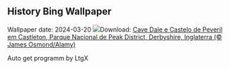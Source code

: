 ## History Bing Wallpaper
Wallpaper date: 2024-03-20
![](https://www.bing.com/th?id=OHR.SpringFrog_PT-BR2957338911_UHD.jpg&w=1000)Download: [Cave Dale e Castelo de Peveril em Castleton, Parque Nacional de Peak District, Derbyshire, Inglaterra (© James Osmond/Alamy)](https://www.bing.com/th?id=OHR.SpringFrog_PT-BR2957338911_UHD.jpg)

Auto get programm by LtgX
